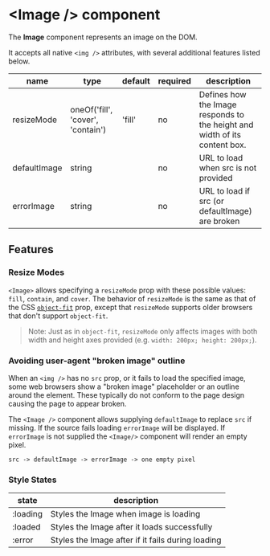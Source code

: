 # \<Image /> component

The **Image** component represents an image on the DOM.

It accepts all native `<img />` attributes, with several additional features listed below.

| name        | type       | default | required | description       |
| ----------- | ---------- | ------- | -------- | ----------------- |
| resizeMode | oneOf('fill', 'cover', 'contain') | 'fill' | no | Defines how the Image responds to the height and width of its content box. |
| defaultImage | string |  | no | URL to load when src is not provided|
| errorImage | string |  | no | URL to load if src (or defaultImage) are broken|

## Features
 
### Resize Modes

`<Image>` allows specifying a `resizeMode` prop with these possible values: `fill`, `contain`, and `cover`. The behavior of `resizeMode` is the same as that of the CSS [`object-fit`](https://developer.mozilla.org/en-US/docs/Web/CSS/object-fit) prop, except that `resizeMode` supports older browsers that don't support `object-fit`.

> Note: Just as in `object-fit`, `resizeMode` only affects images with both width and height axes provided (e.g. `width: 200px; height: 200px;`).

### Avoiding user-agent "broken image" outline

When an `<img />` has no `src` prop, or it fails to load the specified image, some web browsers show a "broken image" placeholder or an outline around the element. These typically do not conform to the page design causing the page to appear broken.

The `<Image />` component allows supplying `defaultImage` to replace `src` if missing. If the source fails loading `errorImage` will be displayed. If `errorImage` is not supplied the `<Image/>` component will render an empty pixel.

```
src -> defaultImage -> errorImage -> one empty pixel
```

### Style States
| state | description|
| ----- | -----------|
| :loading | Styles the Image when image is loading
| :loaded | Styles the Image after it loads successfully
| :error | Styles the Image after if it fails during loading
